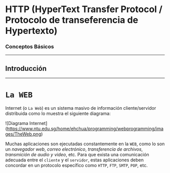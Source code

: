 # HTTP (HyperText Transfer Protocol / Protocolo de transeferencia de Hypertexto)

### Conceptos Básicos
* * * 


## Introducción
* * * 

# `La WEB`

Internet (o `La Web`) es un sistema masivo de información cliente/servidor distribuida como lo muestra el siguiente diagrama:

![Diagrama Internet] (https://www.ntu.edu.sg/home/ehchua/programming/webprogramming/images/TheWeb.png)

Muchas aplicaciones son ejecutadas constantemente en la `WEB`, como lo son un _navegador web_, _correo electrónico_, _transferencia de archivos_, _transmición de audio y video_, etc. Para que exista una comunicación adecuada entre el `cliente` y el `servidor`, estas aplicaciones deben concordar en un protocolo específico como `HTTP`, `FTP`, `SMTP`, `POP`, etc.


